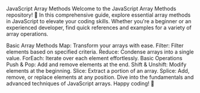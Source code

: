 JavaScript Array Methods
Welcome to the JavaScript Array Methods repository! 🚀 In this comprehensive guide, explore essential array methods in JavaScript to elevate your coding skills. Whether you're a beginner or an experienced developer, find quick references and examples for a variety of array operations.

Basic Array Methods
Map: Transform your arrays with ease.
Filter: Filter elements based on specified criteria.
Reduce: Condense arrays into a single value.
ForEach: Iterate over each element effortlessly.
Basic Operations
Push & Pop: Add and remove elements at the end.
Shift & Unshift: Modify elements at the beginning.
Slice: Extract a portion of an array.
Splice: Add, remove, or replace elements at any position.
Dive into the fundamentals and advanced techniques of JavaScript arrays. Happy coding! 🎉
